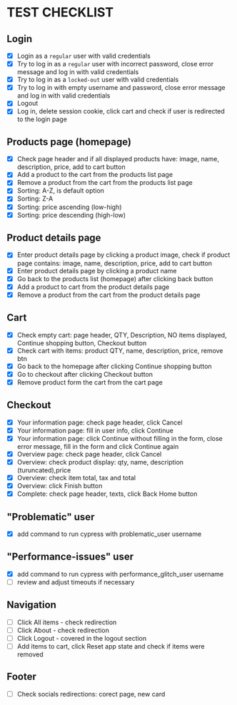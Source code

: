 # TEST CHECKLIST

## Login

- [x] Login as a `regular` user with valid credentials
- [x] Try to log in as a `regular` user with incorrect password, close error message and log in with valid credentials
- [x] Try to log in as a `locked-out` user with valid credentials
- [x] Try to log in with empty username and password, close error message and log in with valid credentials
- [x] Logout
- [x] Log in, delete session cookie, click cart and check if user is redirected to the login page

## Products page (homepage)

- [x] Check page header and if all displayed products have: image, name, description, price, add to cart button
- [x] Add a product to the cart from the products list page
- [x] Remove a product from the cart from the products list page
- [x] Sorting: A-Z, is default option
- [x] Sorting: Z-A
- [x] Sorting: price ascending (low-high)
- [x] Sorting: price descending (high-low)

## Product details page

- [x] Enter product details page by clicking a product image, check if product page contains: image, name, description, price, add to cart button
- [x] Enter product details page by clicking a product name
- [x] Go back to the products list (homepage) after clicking back button
- [x] Add a product to cart from the product details page
- [x] Remove a product from the cart from the product details page

## Cart

- [x] Check empty cart: page header, QTY, Description, NO items displayed, Continue shopping button, Checkout button
- [x] Check cart with items: product QTY, name, description, price, remove btn
- [x] Go back to the homepage after clicking Continue shopping button
- [x] Go to checkout after clicking Checkout button
- [x] Remove product form the cart from the cart page

## Checkout

- [x] Your information page: check page header, click Cancel
- [x] Your information page: fill in user info, click Continue
- [x] Your information page: click Continue without filling in the form, close error message, fill in the form and click Continue again
- [x] Overview page: check page header, click Cancel
- [x] Overview: check product display: qty, name, description (turuncated),price
- [x] Overview: check item total, tax and total
- [x] Overview: click Finish button
- [x] Complete: check page header, texts, click Back Home button

## "Problematic" user

- [x] add command to run cypress with problematic_user username

## "Performance-issues" user

- [x] add command to run cypress with performance_glitch_user username
- [ ] review and adjust timeouts if necessary

## Navigation

- [ ] Click All items - check redirection
- [ ] Click About - check redirection
- [ ] Click Logout - covered in the logout section
- [ ] Add items to cart, click Reset app state and check if items were removed

## Footer

- [ ] Check socials redirections: corect page, new card
